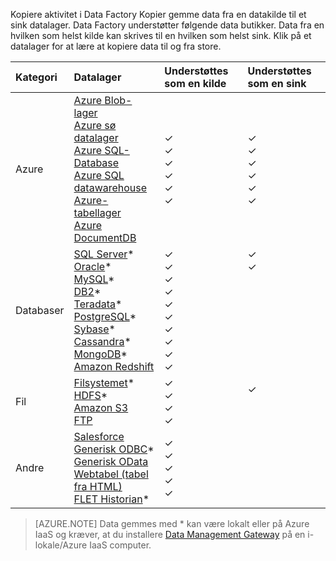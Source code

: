 Kopiere aktivitet i Data Factory Kopier gemme data fra en datakilde til et sink datalager. Data Factory understøtter følgende data butikker. Data fra en hvilken som helst kilde kan skrives til en hvilken som helst sink. Klik på et datalager for at lære at kopiere data til og fra store.

Kategori | Datalager | Understøttes som en kilde | Understøttes som en sink
:------- | :--------- | :------------------ | :-----------------
Azure | [Azure Blob-lager](../articles/data-factory/data-factory-azure-blob-connector.md) <br/> [Azure sø datalager](../articles/data-factory/data-factory-azure-datalake-connector.md) <br/> [Azure SQL-Database](../articles/data-factory/data-factory-azure-sql-connector.md) <br/> [Azure SQL datawarehouse](../articles/data-factory/data-factory-azure-sql-data-warehouse-connector.md) <br/> [Azure-tabellager](../articles/data-factory/data-factory-azure-table-connector.md) <br/> [Azure DocumentDB](../articles/data-factory/data-factory-azure-documentdb-connector.md) <br/> | ✓ <br/> ✓ <br/> ✓ <br/> ✓ <br/> ✓ <br/> ✓ | ✓ <br/> ✓ <br/> ✓ <br/> ✓ <br/> ✓ <br/> ✓
Databaser | [SQL Server](../articles/data-factory/data-factory-sqlserver-connector.md)\* <br/> [Oracle](../articles/data-factory/data-factory-onprem-oracle-connector.md)\* <br/> [MySQL](../articles/data-factory/data-factory-onprem-mysql-connector.md)\* <br/> [DB2](../articles/data-factory/data-factory-onprem-db2-connector.md)\* <br/> [Teradata](../articles/data-factory/data-factory-onprem-teradata-connector.md)\* <br/> [PostgreSQL](../articles/data-factory/data-factory-onprem-postgresql-connector.md)\* <br/> [Sybase](../articles/data-factory/data-factory-onprem-sybase-connector.md)\* <br/>[Cassandra](../articles/data-factory/data-factory-onprem-cassandra-connector.md)\* <br/>[MongoDB](../articles/data-factory/data-factory-on-premises-mongodb-connector.md)\*<br/>[Amazon Redshift](../articles/data-factory/data-factory-amazon-redshift-connector.md) | ✓ <br/> ✓ <br/> ✓ <br/> ✓ <br/> ✓ <br/> ✓<br/> ✓ <br/> ✓ <br/> ✓ <br/> ✓ | ✓ <br/> ✓ <br/> &nbsp; <br/> &nbsp; <br/> &nbsp; <br/> &nbsp;<br/> &nbsp;<br/> &nbsp;<br/> &nbsp; <br/>&nbsp;
Fil | [Filsystemet](../articles/data-factory/data-factory-onprem-file-system-connector.md)\* <br/> [HDFS](../articles/data-factory/data-factory-hdfs-connector.md)\* <br/> [Amazon S3](../articles/data-factory/data-factory-amazon-simple-storage-service-connector.md) <br/> [FTP](../articles/data-factory/data-factory-ftp-connector.md)| ✓ <br/> ✓ <br/> ✓ <br/> ✓ | ✓ <br/> &nbsp;<br/>&nbsp;
Andre | [Salesforce](../articles/data-factory/data-factory-salesforce-connector.md)<br/> [Generisk ODBC](../articles/data-factory/data-factory-odbc-connector.md)\* <br/> [Generisk OData](../articles/data-factory/data-factory-odata-connector.md) <br/> [Webtabel (tabel fra HTML)](../articles/data-factory/data-factory-web-table-connector.md) <br/> [FLET Historian](../articles/data-factory/data-factory-odbc-connector.md#ge-historian-store)* | ✓ <br/> ✓ <br/> ✓ <br/> ✓ <br/> ✓  | &nbsp; <br/> &nbsp; <br/> &nbsp; <br/> &nbsp;<br/> &nbsp;<br/> &nbsp;

> [AZURE.NOTE] Data gemmes med * kan være lokalt eller på Azure IaaS og kræver, at du installere [Data Management Gateway](../articles/data-factory/data-factory-data-management-gateway.md) på en i-lokale/Azure IaaS computer.


